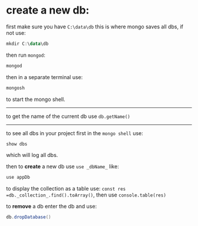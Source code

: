 # create a new db:

first make sure you have `C:\data\db` this is where mongo saves all dbs, if not use:

```powershell
mkdir C:\data\db
```

then run `mongod`:

```powershell
mongod
```

then in a separate terminal use:

```powershell
mongosh
```

to start the mongo shell.

---

to get the name of the current db use `db.getName()`

---

to see all dbs in your project first in the `mongo shell` use:

```powershell
show dbs
```

which will log all dbs.

then to **create** a new db use `use _dbName_` like:


```powershell
use appDb
```

to display the collection as a table use:
`const res =db._collection_.find().toArray()`, then use `console.table(res)`


to **remove** a db enter the db and use:

```powershell
db.dropDatabase()
```

